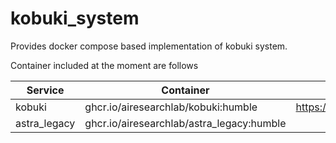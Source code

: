 # kobuki_system

Provides docker compose based implementation of kobuki system.

Container included at the moment are follows

| Service       | Container                                  | Repository                                        |
| ---           | ---                                        | ---                                               |
|kobuki         | ghcr.io/airesearchlab/kobuki:humble        | https://github.com/AIResearchLab/kobuki           |
|astra_legacy   | ghcr.io/airesearchlab/astra_legacy:humble| | https://github.com/AIResearchLab/astra_legacy_ros | 
